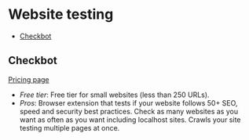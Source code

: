 # Website testing

<!-- TOC depthFrom:2 -->

- [Checkbot](#checkbot)

<!-- /TOC -->

## Checkbot

[Pricing page](https://www.checkbot.io/#pricing)

* *Free tier*: Free tier for small websites (less than 250 URLs).
* *Pros*: Browser extension that tests if your website follows 50+ SEO, speed and security best practices. Check as many websites as you want as often as you want including localhost sites. Crawls your site testing multiple pages at once.
